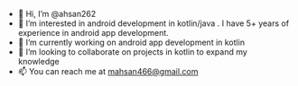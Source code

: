 - 👋 Hi, I’m @ahsan262
- 👀 I’m interested in android development in kotlin/java . I have 5+ years of experience in android app development.
- 🌱 I’m currently working on android app development in kotlin
- 💞️ I’m looking to collaborate on projects in kotlin to expand my knowledge 
- 📫 You can reach me at mahsan466@gmail.com

<!---
ahsan262/ahsan262 is a ✨ special ✨ repository because its `README.md` (this file) appears on your GitHub profile.
You can click the Preview link to take a look at your changes.
--->
